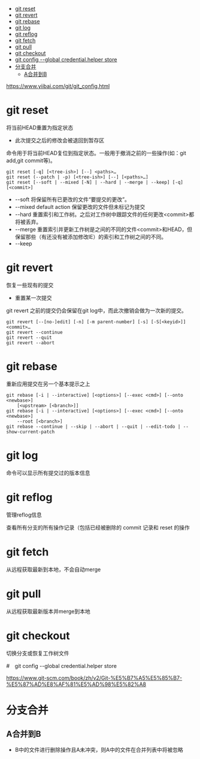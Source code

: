 
<!-- TOC -->

- [git reset](#git-reset)
- [git revert](#git-revert)
- [git rebase](#git-rebase)
- [git log](#git-log)
- [git reflog](#git-reflog)
- [git fetch](#git-fetch)
- [git pull](#git-pull)
- [git checkout](#git-checkout)
- [git config --global credential.helper store](#git-config---global-credentialhelper-store)
- [分支合并](#分支合并)
    - [A合并到B](#a合并到b)

<!-- /TOC -->

https://www.yiibai.com/git/git_config.html

# git reset

将当前HEAD重置为指定状态

* 此次提交之后的修改会被退回到暂存区

命令用于将当前HEAD复位到指定状态。一般用于撤消之前的一些操作(如：git add,git commit等)。

```
git reset [-q] [<tree-ish>] [--] <paths>…​
git reset (--patch | -p) [<tree-ish>] [--] [<paths>…​]
git reset [--soft | --mixed [-N] | --hard | --merge | --keep] [-q] [<commit>]
```

* --soft 将保留所有已更改的文件“要提交的更改”。
* --mixed default action 保留更改的文件但未标记为提交 
* --hard 重置索引和工作树。之后对工作树中跟踪文件的任何更改\<commit\>都将被丢弃。
* --merge 重置索引并更新工作树是之间的不同的文件\<commit\>和HEAD，但保留那些（有还没有被添加修改IE）的索引和工作树之间的不同。
* --keep

# git revert

恢复一些现有的提交

* 重置某一次提交

git revert 之前的提交仍会保留在git log中，而此次撤销会做为一次新的提交。


```
git revert [--[no-]edit] [-n] [-m parent-number] [-s] [-S[<keyid>]] <commit>…​
git revert --continue
git revert --quit
git revert --abort
```

#  git rebase

重新应用提交在另一个基本提示之上


```
git rebase [-i | --interactive] [<options>] [--exec <cmd>] [--onto <newbase>]
	[<upstream> [<branch>]]
git rebase [-i | --interactive] [<options>] [--exec <cmd>] [--onto <newbase>]
	--root [<branch>]
git rebase --continue | --skip | --abort | --quit | --edit-todo | --show-current-patch
```

#  git log 

命令可以显示所有提交过的版本信息

#  git reflog

管理reflog信息

查看所有分支的所有操作记录（包括已经被删除的 commit 记录和 reset 的操作

#  git fetch

从远程获取最新到本地，不会自动merge

#  git pull

从远程获取最新版本并merge到本地 

#  git checkout

切换分支或恢复工作树文件

#　git config --global credential.helper store

https://www.git-scm.com/book/zh/v2/Git-%E5%B7%A5%E5%85%B7-%E5%87%AD%E8%AF%81%E5%AD%98%E5%82%A8

# 分支合并

## A合并到B

* B中的文件进行删除操作且A未冲突，则A中的文件在合并列表中将被忽略
